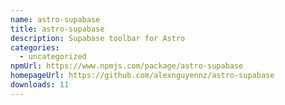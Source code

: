 ```yaml
---
name: astro-supabase
title: astro-supabase
description: Supabase toolbar for Astro
categories:
  - uncategorized
npmUrl: https://www.npmjs.com/package/astro-supabase
homepageUrl: https://github.com/alexnguyennz/astro-supabase
downloads: 11
---
```

